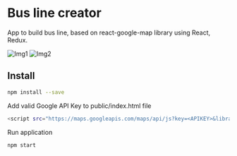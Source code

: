 # Bus line creator

App to build bus line, based on react-google-map library using React, Redux.

![Img1](https://github.com/JakubHaj/Test/blob/master/ReadmeImg/Map1.PNG)
![Img2](https://github.com/JakubHaj/Test/blob/master/ReadmeImg/Map2.PNG)

## Install

```bash
npm install --save
```

Add valid Google API Key to public/index.html file

```bash
<script src="https://maps.googleapis.com/maps/api/js?key=<APIKEY>&libraries=geometry,drawing,places">
```

Run application

```bash
npm start
```

